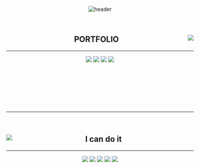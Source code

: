 <div align="center">

![header](https://capsule-render.vercel.app/api?type=waving&animation=fadeIn&color=0:0080ff,50:43c8b0&height=300&section=header&text=DDONGYEOP&fontSize=95&fontAlign=50&animate,fadeIn&fontColor=f7e2df)

<br/>


<div align="center">
  
  <img align="right" src="https://github-readme-stats.vercel.app/api?username=DDongYeop&show_icons=true&theme=nightowl"/>
  
  ## PORTFOLIO 
  ---

  <a href="https://www.youtube.com/channel/UCpymkxdZXbUZGPvh6tTtdDQ"><img src="https://img.shields.io/badge/Youtube-e61919?style=flat-square&logo=Youtube&logoColor=FFFFF"/></a>
  <a href="http://ggm.gondr.net/user/profile/274"><img src="https://img.shields.io/badge/School-4285F4?style=flat-square&logo=Google Scholar&logoColor=FFFFFF"/></a>
  <a href="https://yielding-beet-8dc.notion.site/Dongyeop-Kyung-ee700390ba1b4383b291a7e0bb304288"><img src="https://img.shields.io/badge/Notion-000000?style=flat-square&logo=Notion&logoColor=FFFFFF"/></a>
  <a href="https://yielding-beet-8dc.notion.site/08a6f0be8a7a4d6bb424782056022f0f"><img src="https://img.shields.io/badge/Notion_DevelopmentLog-000000?style=flat-square&logo=Notion&logoColor=FFFFFF"/></a>


  <br>
 
</div>

<br/>
<br/>
<br/>
<br/>
<br/>

  ---

<br/>

<div align="center">
  
  <img align="left" src="https://github-readme-stats.vercel.app/api/top-langs/?username=DDOngYeop&theme=nightowl_repo=Computer-Science-Engineering&layout=compact&langs_count=6"/>
  
  ## I can do it 
  ---

  <img src="https://img.shields.io/badge/Unity-000000?style=flat-square&logo=Unity&logoColor=FFFFFF"/></a>
  <img src="https://img.shields.io/badge/C Sharp-239120?style=flat-square&logo=C#&logoColor=FFFFFF"/></a>
  <img src="https://img.shields.io/badge/C++-00599C?style=flat-square&logo=cplusplus&logoColor=FFFFFF"/></a>
  <img src="https://img.shields.io/badge/GitHub-181717?style=flat-square&logo=GitHub&logoColor=FFFFFF"/></a>
  <img src="https://img.shields.io/badge/Sourcetree-0052CC?style=flat-square&logo=Sourcetree&logoColor=FFFFFF"/></a>



  <br>
 
</div>

<br/>
 
